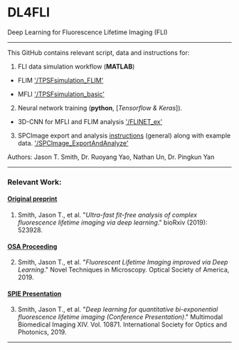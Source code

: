 # DL4FLI
Deep Learning for Fluorescence Lifetime Imaging (FLI)

--------------------------------------------------------------

This GitHub contains relevant script, data and instructions for:
1. FLI data simulation workflow (**MATLAB**)

  * FLIM ['/TPSFsimulation_FLIM'](https://github.com/jasontsmith2718/DL4FLI/tree/master/TPSFsimulation_FLIM)

  * MFLI ['/TPSFsimulation_basic'](https://github.com/jasontsmith2718/DL4FLI/tree/master/TPSFsimulation_basic)

2. Neural network training (**python**, [_Tensorflow & Keras_]).

  * 3D-CNN for MFLI and FLIM analysis ['/FLINET_ex'](https://github.com/jasontsmith2718/DL4FLI/tree/master/FLINET_ex)
  
3. SPCImage export and analysis [instructions](https://github.com/jasontsmith2718/DL4FLI/blob/master/SPCImage_ExportAndAnalyze/SPCImageExportAndAnalyze_slideShow.pptm?raw=true) (general) along with example data. ['/SPCImage_ExportAndAnalyze'](https://github.com/jasontsmith2718/DL4FLI/tree/master/SPCImage_ExportAndAnalyze)

Authors: Jason T. Smith, Dr. Ruoyang Yao, Nathan Un, Dr. Pingkun Yan

--------------------------------------------------------------

### Relevant Work:

#### [Original preprint](https://www.biorxiv.org/content/10.1101/523928v1)
1) Smith, Jason T., et al. "_Ultra-fast fit-free analysis of complex fluorescence lifetime imaging via deep learning_." bioRxiv (2019): 523928.

#### [OSA Proceeding](https://www.osapublishing.org/abstract.cfm?uri=NTM-2019-NM3C.4)
2) Smith, Jason T., et al. "_Fluorescent Lifetime Imaging improved via Deep Learning_." Novel Techniques in Microscopy. Optical Society of America, 2019.

#### [SPIE Presentation](https://www.spiedigitallibrary.org/conference-proceedings-of-spie/10871/108710J/Deep-learning-for-quantitative-bi-exponential-fluorescence-lifetime-imaging-Conference/10.1117/12.2509857.short)
3) Smith, Jason T., et al. "_Deep learning for quantitative bi-exponential fluorescence lifetime imaging (Conference Presentation)_." Multimodal Biomedical Imaging XIV. Vol. 10871. International Society for Optics and Photonics, 2019.


--------------------------------------------------------------

